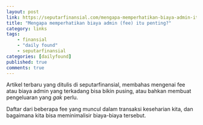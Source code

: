 ```yaml
---
layout: post
link: https://seputarfinansial.com/mengapa-memperhatikan-biaya-admin-itu-penting/?utm_source=dedenf
title: "Mengapa memperhatikan biaya admin (fee) itu penting?"
category: links
tags: 
    - finansial
    - "daily found"
    - seputarfinansial
categories: [dailyfound]
published: true
comments: true
---
```


Artikel terbaru yang ditulis di seputarfinansial, membahas mengenai fee atau biaya admin yang terkadang bisa bikin pusing, atau bahkan membuat pengeluaran yang _gak_ perlu.

Daftar dari beberapa fee yang muncul dalam transaksi keseharian kita, dan bagaimana kita bisa meminimalisir biaya-biaya tersebut.